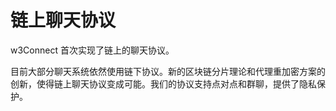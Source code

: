 # 链上聊天协议

w3Connect 首次实现了链上的聊天协议。

目前大部分聊天系统依然使用链下协议。新的区块链分片理论和代理重加密方案的创新，使得链上聊天协议变成可能。我们的协议支持点对点和群聊，提供了隐私保护。
